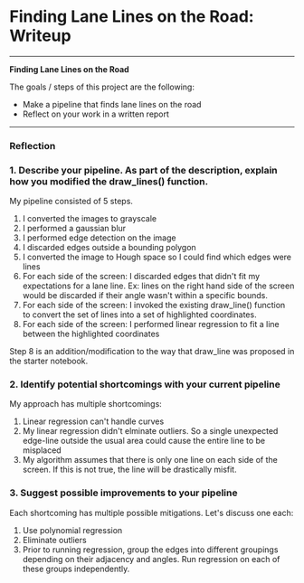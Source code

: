 # **Finding Lane Lines on the Road: Writeup**

---

**Finding Lane Lines on the Road**

The goals / steps of this project are the following:
* Make a pipeline that finds lane lines on the road
* Reflect on your work in a written report
---

### Reflection

### 1. Describe your pipeline. As part of the description, explain how you modified the draw_lines() function.

My pipeline consisted of 5 steps. 
1. I converted the images to grayscale
2. I performed a gaussian blur
3. I performed edge detection on the image
4. I discarded edges outside a bounding polygon
5. I converted the image to Hough space so I could find which edges were lines
6. For each side of the screen: I discarded edges that didn't fit my expectations for a lane line. Ex: lines on the right hand side of the screen would be discarded if their angle wasn't within a specific bounds.
7. For each side of the screen: I invoked the existing draw_line() function to convert the set of lines into a set of highlighted coordinates.
8. For each side of the screen: I performed linear regression to fit a line between the highlighted coordinates

Step 8 is an addition/modification to the way that draw_line was proposed in the starter notebook.

### 2. Identify potential shortcomings with your current pipeline

My approach has multiple shortcomings:
1. Linear regression can't handle curves
2. My linear regression didn't elminate outliers. So a single unexpected edge-line outside the usual area could cause the entire line to be misplaced
3. My algorithm assumes that there is only one line on each side of the screen. If this is not true, the line will be drastically misfit.

### 3. Suggest possible improvements to your pipeline

Each shortcoming has multiple possible mitigations. Let's discuss one each:
1. Use polynomial regression
2. Eliminate outliers
3. Prior to running regression, group the edges into different groupings depending on their adjacency and angles. Run regression on each of these groups independently.
